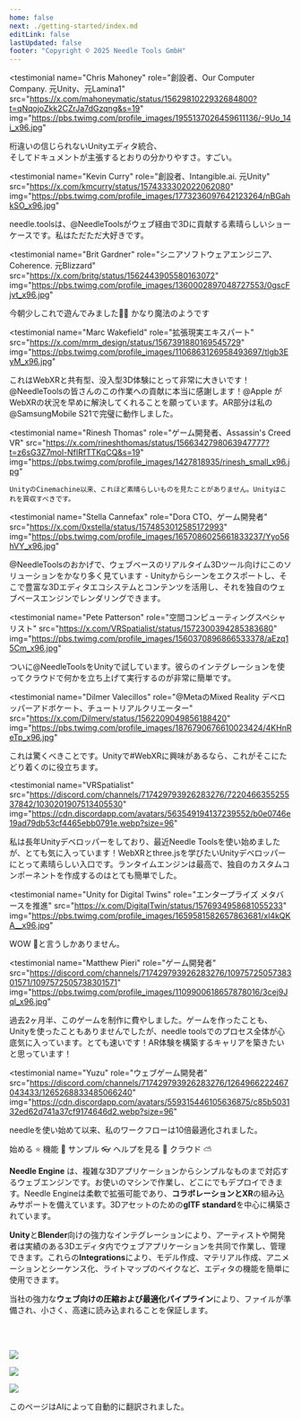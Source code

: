 ```yaml
---
home: false
next: ./getting-started/index.md
editLink: false
lastUpdated: false
footer: "Copyright © 2025 Needle Tools GmbH"
---
```


<discountbanner fallback_image="/docs/imgs/banner.webp" /> 

<quoteslides>

<testimonial
  name="Chris Mahoney"
  role="創設者、Our Computer Company. 元Unity、元Lamina1"
  src="https://x.com/mahoneymatic/status/1562981022932684800?t=qNqojoZkk2CZrJa7dGzqng&s=19"
  img="https://pbs.twimg.com/profile_images/1955137026459611136/-9Uo_14i_x96.jpg"
>
桁違いの信じられないUnityエディタ統合、  
  そしてドキュメントが主張するとおりの分かりやすさ。すごい。
</testimonial>

<testimonial 
  name="Kevin Curry" 
  role="創設者、Intangible.ai. 元Unity"
  src="https://x.com/kmcurry/status/1574333302022062080"
  img="https://pbs.twimg.com/profile_images/1773236097642123264/nBGahkSO_x96.jpg"
>
needle.toolsは、@NeedleToolsがウェブ経由で3Dに貢献する素晴らしいショーケースです。私はただただ大好きです。
</testimonial>

<testimonial
  name="Brit Gardner"
  role="シニアソフトウェアエンジニア、Coherence. 元Blizzard"
  src="https://x.com/britg/status/1562443905580163072"
  img="https://pbs.twimg.com/profile_images/1360002897048727553/0gscFjvt_x96.jpg"
>
今朝少しこれで遊んでみました🤯🤯 かなり魔法のようです
</testimonial>

<testimonial
  name="Marc Wakefield"
  role="拡張現実エキスパート"
  src="https://x.com/mrm_design/status/1567391880169545729"
  img="https://pbs.twimg.com/profile_images/1106863126958493697/tlgb3EyM_x96.jpg"
>
これはWebXRと共有型、没入型3D体験にとって非常に大きいです！@NeedleToolsの皆さんのこの作業への貢献に本当に感謝します！@Apple
がWebXRの状況を早めに解決してくれることを願っています。AR部分は私の@SamsungMobile S21で完璧に動作しました。
</testimonial>

<testimonial
  name="Rinesh Thomas"
  role="ゲーム開発者、Assassin's Creed VR"
  src="https://x.com/rineshthomas/status/1566342798063947777?t=z6sG3Z7mol-NfIRfTTKqCQ&s=19"
  img="https://pbs.twimg.com/profile_images/1427818935/rinesh_small_x96.jpg"
>
    UnityのCinemachine以来、これほど素晴らしいものを見たことがありません。Unityはこれを買収すべきです。
</testimonial>

<testimonial
  name="Stella Cannefax"
  role="Dora CTO、ゲーム開発者"
  src="https://x.com/0xstella/status/1574853012585172993"
  img="https://pbs.twimg.com/profile_images/1657086025661833237/Yyo56hVY_x96.jpg"
>
@NeedleToolsのおかげで、ウェブベースのリアルタイム3Dツール向けにこのソリューションをかなり多く見ています - Unityからシーンをエクスポートし、そこで豊富な3Dエディタエコシステムとコンテンツを活用し、それを独自のウェブベースエンジンでレンダリングできます。
</testimonial>

<testimonial
  name="Pete Patterson" 
  role="空間コンピューティングスペシャリスト"
  src="https://x.com/VRSpatialist/status/1572300394285383680"
  img="https://pbs.twimg.com/profile_images/1560370896866533378/aEzq15Cm_x96.jpg"
>
ついに@NeedleToolsをUnityで試しています。彼らのインテグレーションを使ってクラウドで何かを立ち上げて実行するのが非常に簡単です。
</testimonial>

<testimonial 
  name="Dilmer Valecillos" 
  role="@MetaのMixed Reality デベロッパーアドボケート、チュートリアルクリエーター"
  src="https://x.com/Dilmerv/status/1562209049856188420"
  img="https://pbs.twimg.com/profile_images/1876790676610023424/4KHnReTp_x96.jpg"
>
 これは驚くべきことです。Unityで#WebXRに興味があるなら、これがそこにたどり着くのに役立ちます。
</testimonial>

<testimonial 
  name="VRSpatialist" 
  src="https://discord.com/channels/717429793926283276/722046635525537842/1030201907513405530"
  img="https://cdn.discordapp.com/avatars/563549194137239552/b0e0746e19ad79db53cf4465ebb0791e.webp?size=96"
>
 私は長年Unityデベロッパーをしており、最近Needle Toolsを使い始めましたが、とても気に入っています！WebXRとthree.jsを学びたいUnityデベロッパーにとって素晴らしい入口です。ランタイムエンジンは最高で、独自のカスタムコンポーネントを作成するのはとても簡単でした。
</testimonial>

<testimonial
  name="Unity for Digital Twins"
  role="エンタープライズ メタバースを推進"
  src="https://x.com/DigitalTwin/status/1576934958681055233"
  img="https://pbs.twimg.com/profile_images/1659581582657863681/xl4kQKA__x96.jpg"
>
WOW 🤩と言うしかありません。
</testimonial>

<testimonial
  name="Matthew Pieri" 
  role="ゲーム開発者"
  src="https://discord.com/channels/717429793926283276/1097572505738301571/1097572505738301571"
  img="https://pbs.twimg.com/profile_images/1109900618657878016/3cej9Jql_x96.jpg"
>
過去2ヶ月半、このゲームを制作に費やしました。ゲームを作ったことも、Unityを使ったこともありませんでしたが、needle toolsでのプロセス全体が心底気に入っています。とても速いです！AR体験を構築するキャリアを築きたいと思っています！
</testimonial>

<testimonial 
  name="Yuzu" 
  role="ウェブゲーム開発者"
  src="https://discord.com/channels/717429793926283276/1264966222467043433/1265268833485066240"
  img="https://cdn.discordapp.com/avatars/559315446105636875/c85b503132ed62d741a37cf9174646d2.webp?size=96"
>
needleを使い始めて以来、私のワークフローは10倍最適化されました。
</testimonial>  

</quoteslides>



<actiongroup>
    <action href="getting-started/">
    始める ⭐
    </action>
    <action href="features-overview">
    機能 🎨
    </action>
    <action href="https://engine.needle.tools/samples?utm_source=needle_docs&utm_content=actionbutton">
    サンプル 👓
    </action>
    <action subtitle="AIサポート付き" href="https://forum.needle.tools?utm_source=needle_docs&utm_content=actionbutton">
    ヘルプを見る 💬
    </action>
    <action href="https://cloud.needle.tools">
    クラウド ⛅️
    </action>
</actiongroup>



**Needle Engine** は、複雑な3Dアプリケーションからシンプルなものまで対応するウェブエンジンです。お使いのマシンで作業し、どこにでもデプロイできます。Needle Engineは柔軟で拡張可能であり、**コラボレーションとXR**の組み込みサポートを備えています。3Dアセットのための**glTF standard**を中心に構築されています。 

**Unity**と**Blender**向けの強力なインテグレーションにより、アーティストや開発者は実績のある3Dエディタ内でウェブアプリケーションを共同で作業し、管理できます。これらの**Integrations**により、モデル作成、マテリアル作成、アニメーションとシーケンス化、ライトマップのベイクなど、エディタの機能を簡単に使用できます。 

当社の強力な**ウェブ向けの圧縮および最適化パイプライン**により、ファイルが準備され、小さく、高速に読み込まれることを保証します。


<!-- <video-embed src="https://www.youtube.com/watch?v=p83q4siNeWo" /> -->
 
 <br/>
 <br/>

<actiongroup>

  
<a class="no-external-link-icon" href="https://www.npmjs.com/package/@needle-tools/engine"><img src="https://img.shields.io/npm/v/@needle-tools/engine?style=flat&colorA=ddd&colorB=ddd"/></a>

<a class="no-external-link-icon" href="https://engine.needle.tools/docs/getting-started/"><img src="https://img.shields.io/npm/dt/@needle-tools/engine.svg?style=flat&colorA=ddd&colorB=ddd"/></a>


<a class="no-external-link-icon" href="https://discord.needle.tools"><img src="https://img.shields.io/discord/717429793926283276?style=flat&colorA=ddd&colorB=ddd&label=discord&logo=discord&logoColor=ffffff"></a>
  

</actiongroup>




<p></p> 
<copyright></copyright>

<ClientOnly>
<removeserviceworker/>
</ClientOnly>

このページはAIによって自動的に翻訳されました。